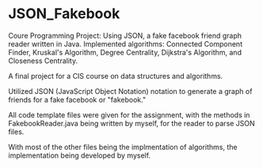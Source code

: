 JSON_Fakebook
=============

Coure Programming Project:  Using JSON, a fake facebook friend graph reader written in Java.  Implemented algorithms:  Connected Component Finder, Kruskal's Algorithm, Degree Centrality, Dijkstra's Algorithm, and Closeness Centrality.

A final project for a CIS course on data structures and algorithms.

Utilized JSON (JavaScript Object Notation) notation to generate a graph of friends for a fake facebook or "fakebook."

All code template files were given for the assignment, with the methods in FakebookReader.java being written by myself, for the reader to parse JSON files.

With most of the other files being the implmentation of algorithms, the implementation being developed by myself.
